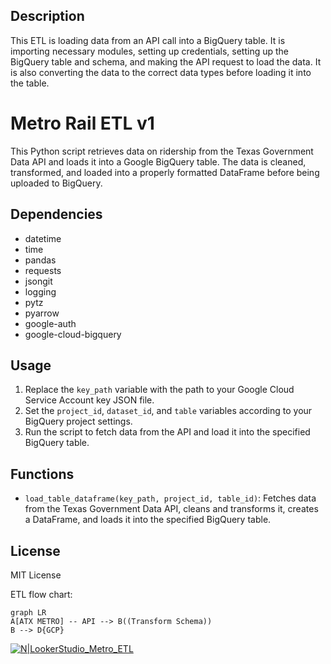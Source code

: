 ## Description
This ETL is loading data from an API call into a BigQuery table. It is importing necessary modules, setting up credentials, setting up the BigQuery table and schema, and making the API request to load the data. It is also converting the data to the correct data types before loading it into the table.

# Metro Rail ETL v1

This Python script retrieves data on ridership from the Texas Government Data API and loads it into a Google BigQuery table. The data is cleaned, transformed, and loaded into a properly formatted DataFrame before being uploaded to BigQuery.

## Dependencies

- datetime
- time
- pandas
- requests
- jsongit 
- logging
- pytz
- pyarrow
- google-auth
- google-cloud-bigquery

## Usage

1. Replace the `key_path` variable with the path to your Google Cloud Service Account key JSON file.
2. Set the `project_id`, `dataset_id`, and `table` variables according to your BigQuery project settings.
3. Run the script to fetch data from the API and load it into the specified BigQuery table.

## Functions

- `load_table_dataframe(key_path, project_id, table_id)`: Fetches data from the Texas Government Data API, cleans and transforms it, creates a DataFrame, and loads it into the specified BigQuery table.

## License

MIT License


ETL flow chart:

```mermaid
graph LR
A[ATX METRO] -- API --> B((Transform Schema))
B --> D{GCP}
```
[![N|LookerStudio_Metro_ETL](https://drive.google.com/uc?export=view&id=1mMiuigjOCsGKmjTDrAxXfTGfn5NbTJ_Q)](https://lookerstudio.google.com/reporting/fed18d4c-4bdd-4600-8661-4e32f2631f1c)